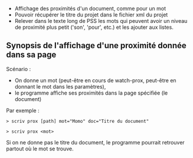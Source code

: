 * Affichage des proximités d'un document, comme pour un mot
* Pouvoir récupérer le titre du projet dans le fichier xml du projet
* Relever dans le texte long de PSS les mots qui peuvent avoir un niveau de proximité plus petit ('son', 'pour', etc.) et les ajouter aux listes.




## Synopsis de l'affichage d'une proximité donnée dans sa page

Scénario :
* On donne un mot (peut-être en cours de watch-prox, peut-être en donnant le mot dans les paramètres),
* le programme affiche ses proximités dans la page spécifiée (le document)

Par exemple :

```
> scriv prox [path] mot="Momo" doc="Titre du document"

```

```
> scriv prox <mot>
```

Si on ne donne pas le titre du document, le programme pourrait retrouver partout où le mot se trouve.

